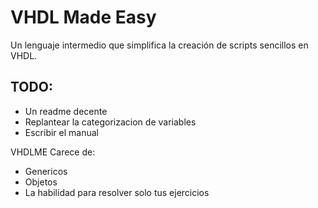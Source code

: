 # VHDL Made Easy
Un lenguaje intermedio que simplifica la creación de scripts sencillos en VHDL.
## TODO:
<ul>
  <li>Un readme decente</li>
  <li>Replantear la categorizacion de variables</li>
  <li>Escribir el manual</li>
</ul>
VHDLME Carece de:
<ul>
  <li>Genericos</li>
  <li>Objetos</li>
  <li>La habilidad para resolver solo tus ejercicios</li>
</ul>
